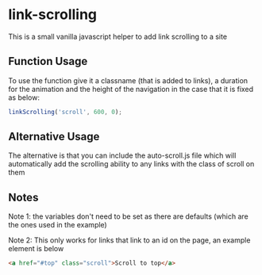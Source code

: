 # link-scrolling
This is a small vanilla javascript helper to add link scrolling to a site


## Function Usage
To use the function give it a classname (that is added to links), a duration for the animation and the height of the navigation in the case that it is fixed as below:

```javascript
linkScrolling('scroll', 600, 0);
```

## Alternative Usage

The alternative is that you can include the auto-scroll.js file which will automatically add the scrolling ability to any links with the class of scroll on them

## Notes

Note 1: the variables don't need to be set as there are defaults (which are the ones used in the example)

Note 2: This only works for links that link to an id on the page, an example element is below

```html
<a href="#top" class="scroll">Scroll to top</a>
```
